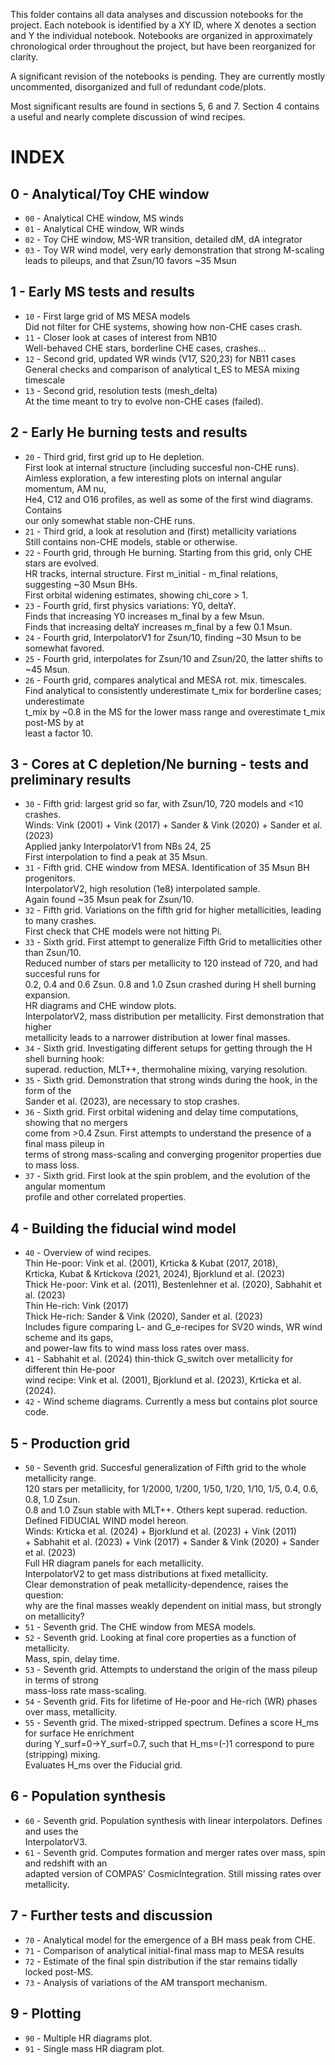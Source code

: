 This folder contains all data analyses and discussion notebooks for the project.
Each notebook is identified by a XY ID, where X denotes a section and Y the individual notebook.
Notebooks are organized in approximately chronological order throughout the project, but have been
reorganized for clarity.

A significant revision of the notebooks is pending. They are currently mostly uncommented,
disorganized and full of redundant code/plots.

Most significant results are found in sections 5, 6 and 7. Section 4 contains a useful and nearly
complete discussion of wind recipes.

# INDEX

## 0 - Analytical/Toy CHE window
- `00` - Analytical CHE window, MS winds
- `01` - Analytical CHE window, WR winds
- `02` - Toy CHE window, MS-WR transition, detailed dM, dA integrator
- `03` - Toy WR wind model, very early demonstration that strong M-scaling leads to pileups, 
          and that Zsun/10 favors ~35 Msun

## 1 - Early MS tests and results
- `10` - First large grid of MS MESA models  
           Did not filter for CHE systems, showing how non-CHE cases crash.
- `11` - Closer look at cases of interest from NB10  
           Well-behaved CHE stars, borderline CHE cases, crashes...
- `12` - Second grid, updated WR winds (V17, S20,23) for NB11 cases  
           General checks and comparison of analytical t_ES to MESA mixing timescale
- `13` - Second grid, resolution tests (mesh_delta)  
           At the time meant to try to evolve non-CHE cases (failed).

## 2 - Early He burning tests and results
- `20` - Third grid, first grid up to He depletion.  
           First look at internal structure (including succesful non-CHE runs).  
           Aimless exploration, a few interesting plots on internal angular momentum, AM nu,  
           He4, C12 and O16 profiles, as well as some of the first wind diagrams. Contains  
           our only somewhat stable non-CHE runs.
- `21` - Third grid, a look at resolution and (first) metallicity variations  
           Still contains non-CHE models, stable or otherwise.
- `22` - Fourth grid, through He burning. Starting from this grid, only CHE stars are evolved.  
           HR tracks, internal structure. First m_initial - m_final relations, suggesting ~30 Msun BHs.  
           First orbital widening estimates, showing chi_core > 1.
- `23` - Fourth grid, first physics variations: Y0, deltaY.  
           Finds that increasing Y0 increases m_final by a few Msun.  
           Finds that increasing deltaY increases m_final by a few 0.1 Msun.
- `24` - Fourth grid, InterpolatorV1 for Zsun/10, finding ~30 Msun to be somewhat favored.
- `25` - Fourth grid, interpolates for Zsun/10 and Zsun/20, the latter shifts to ~45 Msun.
- `26` - Fourth grid, compares analytical and MESA rot. mix. timescales.  
           Find analytical to consistently underestimate t_mix for borderline cases; underestimate  
           t_mix by ~0.8 in the MS for the lower mass range and overestimate t_mix post-MS by at  
           least a factor 10.

## 3 - Cores at C depletion/Ne burning - tests and preliminary results
- `30` - Fifth grid: largest grid so far, with Zsun/10, 720 models and <10 crashes.  
           Winds: Vink (2001) + Vink (2017) + Sander & Vink (2020) + Sander et al. (2023)  
           Applied janky InterpolatorV1 from NBs 24, 25  
           First interpolation to find a peak at 35 Msun.
- `31` - Fifth grid. CHE window from MESA. Identification of 35 Msun BH progenitors.  
           InterpolatorV2, high resolution (1e8) interpolated sample.  
           Again found ~35 Msun peak for Zsun/10.
- `32` - Fifth grid. Variations on the fifth grid for higher metallicities, leading to many crashes.  
           First check that CHE models were not hitting Pi.
- `33` - Sixth grid. First attempt to generalize Fifth Grid to metallicities other than Zsun/10.  
           Reduced number of stars per metallicity to 120 instead of 720, and had succesful runs for  
           0.2, 0.4 and 0.6 Zsun. 0.8 and 1.0 Zsun crashed during H shell burning expansion.  
           HR diagrams and CHE window plots.  
           InterpolatorV2, mass distribution per metallicity. First demonstration that higher  
           metallicity leads to a narrower distribution at lower final masses.
- `34` - Sixth grid. Investigating different setups for getting through the H shell burning hook:  
           superad. reduction, MLT++, thermohaline mixing, varying resolution.
- `35` - Sixth grid. Demonstration that strong winds during the hook, in the form of the  
           Sander et al. (2023), are necessary to stop crashes.
- `36` - Sixth grid. First orbital widening and delay time computations, showing that no mergers  
           come from >0.4 Zsun. First attempts to understand the presence of a final mass pileup in  
           terms of strong mass-scaling and converging progenitor properties due to mass loss.
- `37` - Sixth grid. First look at the spin problem, and the evolution of the angular momentum  
           profile and other correlated properties.

## 4 - Building the fiducial wind model
- `40` - Overview of wind recipes.  
           Thin He-poor: Vink et al. (2001), Krticka & Kubat (2017, 2018),  
           Krticka, Kubat & Krtickova (2021, 2024), Bjorklund et al. (2023)  
           Thick He-poor: Vink et al. (2011), Bestenlehner et al. (2020), Sabhahit et al. (2023)  
           Thin He-rich: Vink (2017)  
           Thick He-rich: Sander & Vink (2020), Sander et al. (2023)  
           Includes figure comparing L- and G_e-recipes for SV20 winds, WR wind scheme and its gaps,  
           and power-law fits to wind mass loss rates over mass.
- `41` - Sabhahit et al. (2024) thin-thick G_switch over metallicity for different thin He-poor  
           wind recipe: Vink et al. (2001), Bjorklund et al. (2023), Krticka et al. (2024).
- `42` - Wind scheme diagrams. Currently a mess but contains plot source code.

## 5 - Production grid
- `50` - Seventh grid. Succesful generalization of Fifth grid to the whole metallicity range.  
           120 stars per metallicity, for 1/2000, 1/200, 1/50, 1/20, 1/10, 1/5, 0.4, 0.6, 0.8, 1.0 Zsun.  
           0.8 and 1.0 Zsun stable with MLT++. Others kept superad. reduction.  
           Defined FIDUCIAL WIND model hereon.  
           Winds: Krticka et al. (2024) + Bjorklund et al. (2023) + Vink (2011)  
           + Sabhahit et al. (2023) + Vink (2017) + Sander & Vink (2020) + Sander et al. (2023)  
           Full HR diagram panels for each metallicity.  
           InterpolatorV2 to get mass distributions at fixed metallicity.  
           Clear demonstration of peak metallicity-dependence, raises the question:  
           why are the final masses weakly dependent on initial mass, but strongly on metallicity?
- `51` - Seventh grid. The CHE window from MESA models.
- `52` - Seventh grid. Looking at final core properties as a function of metallicity.  
           Mass, spin, delay time.
- `53` - Seventh grid. Attempts to understand the origin of the mass pileup in terms of strong  
           mass-loss rate mass-scaling.
- `54` - Seventh grid. Fits for lifetime of He-poor and He-rich (WR) phases over mass, metallicity.
- `55` - Seventh grid. The mixed-stripped spectrum. Defines a score H_ms for surface He enrichment  
           during Y_surf=0->Y_surf=0.7, such that H_ms=(-)1 correspond to pure (stripping) mixing.  
           Evaluates H_ms over the Fiducial grid.

## 6 - Population synthesis
- `60` - Seventh grid. Population synthesis with linear interpolators. Defines and uses the  
           InterpolatorV3.
- `61` - Seventh grid. Computes formation and merger rates over mass, spin and redshift with an  
           adapted version of COMPAS' CosmicIntegration. Still missing rates over metallicity.

## 7 - Further tests and discussion
 - `70` - Analytical model for the emergence of a BH mass peak from CHE.
 - `71` - Comparison of analytical initial-final mass map to MESA results
 - `72` - Estimate of the final spin distribution if the star remains tidally locked post-MS.
 - `73` - Analysis of variations of the AM transport mechanism.

## 9 - Plotting
 - `90` - Multiple HR diagrams plot.
 - `91` - Single mass HR diagram plot.
